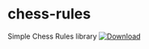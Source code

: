 # chess-rules
Simple Chess Rules library
[ ![Download](https://api.bintray.com/packages/ne4ephoji/chess-rules/chess-rules/images/download.svg?version=0.0.2) ](https://bintray.com/ne4ephoji/chess-rules/chess-rules/0.0.2/link)